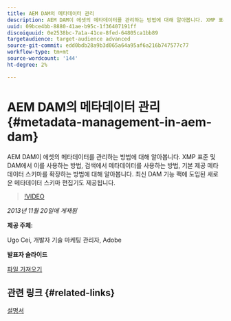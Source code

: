 ```yaml
---
title: AEM DAM의 메타데이터 관리
description: AEM DAM이 에셋의 메타데이터를 관리하는 방법에 대해 알아봅니다. XMP 표준 및 DAM에서 이를 사용하는 방법, 검색에서 메타데이터를 사용하는 방법, 기본 제공 메타데이터 스키마를 확장하는 방법에 대해 알아봅니다. 최신 DAM 기능 팩에 도입된 새로운 메타데이터 스키마 편집기도 제공됩니다.
uuid: 09bce4bb-8880-41ae-b95c-1f36407191ff
discoiquuid: 0e2538bc-7a1a-41ce-8fed-64805ca1bb89
targetaudience: target-audience advanced
source-git-commit: edd0bdb28a9b3d065a64a95af6a216b747577c77
workflow-type: tm+mt
source-wordcount: '144'
ht-degree: 2%

---
```


# AEM DAM의 메타데이터 관리{#metadata-management-in-aem-dam}

AEM DAM이 에셋의 메타데이터를 관리하는 방법에 대해 알아봅니다. XMP 표준 및 DAM에서 이를 사용하는 방법, 검색에서 메타데이터를 사용하는 방법, 기본 제공 메타데이터 스키마를 확장하는 방법에 대해 알아봅니다. 최신 DAM 기능 팩에 도입된 새로운 메타데이터 스키마 편집기도 제공됩니다.

>[!VIDEO](https://video.tv.adobe.com/v/19524/?quality=9)

*2013년 11월 20일에 게재됨*

**제공 주체:**

Ugo Cei, 개발자 기술 마케팅 관리자, Adobe

**발표자 슬라이드**

[파일 가져오기](assets/metadata-management-in-aem-dam.pdf)

## 관련 링크 {#related-links}

[설명서](https://docs.adobe.com/content/docs/en/cq/5-6-1/dam/metadata_for_digitalassetmanagement.html)

